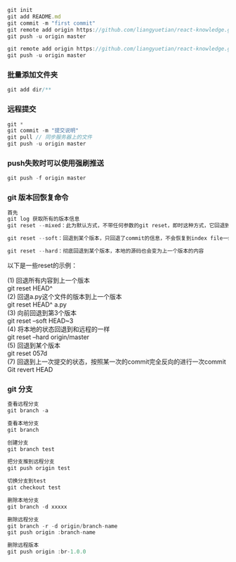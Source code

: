 ```js
git init
git add README.md
git commit -m "first commit"
git remote add origin https://github.com/liangyuetian/react-knowledge.git
git push -u origin master
```


```js
git remote add origin https://github.com/liangyuetian/react-knowledge.git
git push -u origin master
```

### 批量添加文件夹
```js
git add dir/**
```
### 远程提交
```js
git *
git commit -m "提交说明"
git pull // 同步服务器上的文件
git push -u origin master

```

### push失败时可以使用强刷推送
```js
git push -f origin master
```

### git 版本回恢复命令
```js
首先
git log 获取所有的版本信息
git reset --mixed：此为默认方式，不带任何参数的git reset，即时这种方式，它回退到某个版本，只保留源码，回退commit和index信息

git reset --soft：回退到某个版本，只回退了commit的信息，不会恢复到index file一级。如果还要提交，直接commit即可

git reset --hard：彻底回退到某个版本，本地的源码也会变为上一个版本的内容
```

以下是一些reset的示例：

(1) 回退所有内容到上一个版本  
git reset HEAD^  
(2) 回退a.py这个文件的版本到上一个版本  
git reset HEAD^ a.py  
(3) 向前回退到第3个版本  
git reset –soft HEAD~3  
(4) 将本地的状态回退到和远程的一样  
git reset –hard origin/master  
(5) 回退到某个版本  
git reset 057d  
(7) 回退到上一次提交的状态，按照某一次的commit完全反向的进行一次commit  
Git revert HEAD

### git 分支
```js
查看远程分支
git branch -a

查看本地分支
git branch

创建分支
git branch test

把分支推到远程分支
git push origin test 

切换分支到test
git checkout test 

删除本地分支  
git branch -d xxxxx

删除远程分支
git branch -r -d origin/branch-name  
git push origin :branch-name  

删除远程版本
git push origin :br-1.0.0
